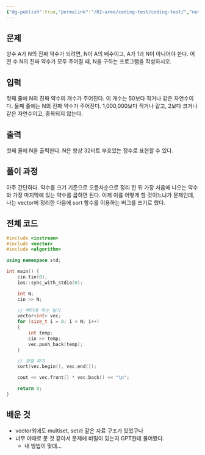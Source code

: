 ```yaml
---
{"dg-publish":true,"permalink":"/02-area/coding-test/coding-test/","noteIcon":"","created":"2025-03-15T01:21:26.541+09:00","updated":"2025-04-01T22:46:22.635+09:00"}
---
```



## 문제

양수 A가 N의 진짜 약수가 되려면, N이 A의 배수이고, A가 1과 N이 아니어야 한다. 어떤 수 N의 진짜 약수가 모두 주어질 때, N을 구하는 프로그램을 작성하시오.

## 입력

첫째 줄에 N의 진짜 약수의 개수가 주어진다. 이 개수는 50보다 작거나 같은 자연수이다. 둘째 줄에는 N의 진짜 약수가 주어진다. 1,000,000보다 작거나 같고, 2보다 크거나 같은 자연수이고, 중복되지 않는다.

## 출력

첫째 줄에 N을 출력한다. N은 항상 32비트 부호있는 정수로 표현할 수 있다.

## 풀이 과정

아주 간단하다. 약수를 크기 기준으로 오름차순으로 정리 한 뒤 가장 처음에 나오는 약수와 가장 마지막에 있는 약수를 곱하면 된다.
이제 이를 어떻게 할 것이느냐가 문제인데, 나는 vector에 정리한 다음에 sort 함수를 이용하는 버그를 쓰기로 했다. 

## 전체 코드 

```cpp
#include <iostream>
#include <vector>
#include <algorithm>

using namespace std;

int main() {
    cin.tie(0);
    ios::sync_with_stdio(0);

    int N;
    cin >> N;

	// 벡터에 약수 넣기
    vector<int> vec;
    for (size_t i = 0; i < N; i++)
    {
        int temp;
        cin >> temp;
        vec.push_back(temp);
    }

	// 정렬 하기
    sort(vec.begin(), vec.end());

    cout << vec.front() * vec.back() << "\n";

    return 0;
}
```

## 배운 것

- vector외에도 multiset, set과 같은 자료 구조가 있었구나
- 너무 야매로 푼 것 같아서 문제에 비밀이 있는지 GPT한테 물어봤다.
	- 내 방법이 맞대...